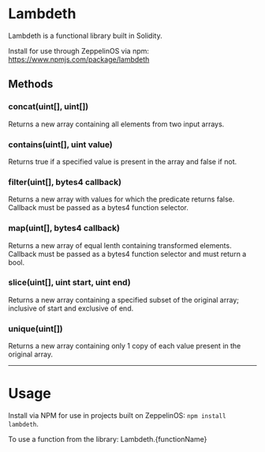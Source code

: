 # Lambdeth

Lambdeth is a functional library built in Solidity.

Install for use through ZeppelinOS via npm: https://www.npmjs.com/package/lambdeth

## Methods

### concat(uint[], uint[])
Returns a new array containing all elements from two input arrays.

### contains(uint[], uint value)
Returns true if a specified value is present in the array and false if not.

### filter(uint[], bytes4 callback)
Returns a new array with values for which the predicate returns false.
Callback must be passed as a bytes4 function selector.

### map(uint[], bytes4 callback)
Returns a new array of equal lenth containing transformed elements.
Callback must be passed as a bytes4 function selector and must return a bool.

### slice(uint[], uint start, uint end)
Returns a new array containing a specified subset of the original array; inclusive of start and exclusive of end.

### unique(uint[])
Returns a new array containing only 1 copy of each value present in the original array.
____________________________________________________________________________________________________________________________________
# Usage

Install via NPM for use in projects built on ZeppelinOS: `npm install lambdeth`.

To use a function from the library:
    Lambdeth.{functionName}
